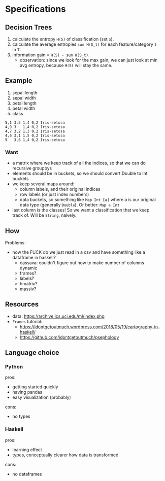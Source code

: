 # Specifications

## Decision Trees

1. calculate the entropy `H(S)` of classification (set `S`).
2. calculate the average entropies `sum H(S_t)` for each feature/category `t` in `T`.
3. information gain = `H(S) - sum H(S_t)`.
    - observation: since we look for the max gain, we can just look at min avg entropy, because `H(S)` will stay the same.

## Example

1. sepal length
2. sepal width
3. petal length
4. petal width
5. class

```
5,1 3,5 1,4 0,2 Iris-setosa
4,9 3   1,4 0,2 Iris-setosa
4,7 3,2 1,3 0,2 Iris-setosa
4,6 3,1 1,5 0,2 Iris-setosa
5   3,6 1,4 0,2 Iris-setosa
```

### Want

- a matrix where we keep track of all the indices, so that we can do recursive groupbys
- elements should be in buckets, so we should convert Double to Int buckets
- we keep several maps around:
    - column labels, and their original indices
    - row labels (or just index numbers)
    - data buckets, so something like `Map Int [a]` where a is our original data type (generally `Double`). Or better: `Map a Int`
- last column is the classes! So we want a classification that we keep track of. Will be `String`, naively.

## How

Problems:

- how the FUCK do we just read in a csv and have something like a dataframe in haskell?
    - cassava: couldn't figure out how to make number of columns dynamic
    - frames?
    - labels?
    - hmatrix?
    - massiv?

## Resources

- data: https://archive.ics.uci.edu/ml/index.php
- `Frames` tutorial:
    - https://idontgetoutmuch.wordpress.com/2018/05/19/cartography-in-haskell/
    - https://github.com/idontgetoutmuch/psephology

## Language choice

### Python

pros:

- getting started quickly
- having pandas
- easy visualization (probably)

cons:

- no types

### Haskell

pros:

- learning effect
- types, conceptually clearer how data is transformed

cons:

- no dataframes

